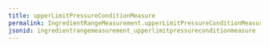 ```yaml
---
title: upperLimitPressureConditionMeasure
permalink: IngredientRangeMeasurement.upperLimitPressureConditionMeasure.html
jsonid: ingredientrangemeasurement_upperlimitpressureconditionmeasure
---
```

